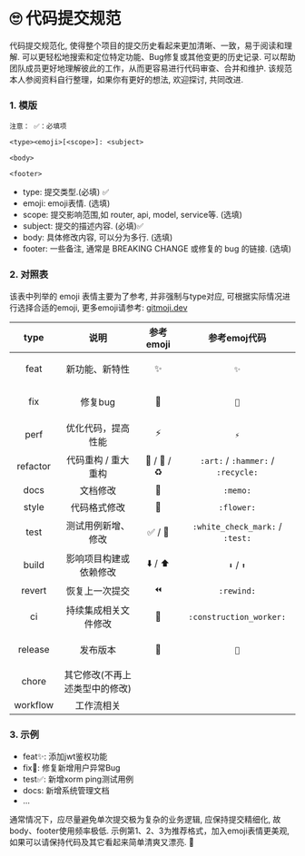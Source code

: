 # 🙄 代码提交规范

代码提交规范化, 使得整个项目的提交历史看起来更加清晰、一致，易于阅读和理解. 可以更轻松地搜索和定位特定功能、Bug修复或其他变更的历史记录. 可以帮助团队成员更好地理解彼此的工作，从而更容易进行代码审查、合并和维护. 该规范本人参阅资料自行整理，如果你有更好的想法, 欢迎探讨, 共同改进.

### 1. 模版

​`注意： ✅：必填项`​

```undefined
<type><emoji>[<scope>]: <subject>

<body>

<footer>
```

* type: 提交类型.(必填) ✅
* emoji: emoji表情. (选填)
* scope: 提交影响范围,如 router, api, model, service等. (选填)
* subject: 提交的描述内容. (必填)✅
* body: 具体修改内容, 可以分为多行. (选填)
* footer: 一些备注, 通常是 BREAKING CHANGE 或修复的 bug 的链接. (选填)

### 2. 对照表

该表中列举的 emoji 表情主要为了参考, 并非强制与type对应, 可根据实际情况进行选择合适的emoji, 更多emoji请参考: [gitmoji.dev](https://gitmoji.dev)

|   type   |        说明        |      参考emoji      |                              参考emoj代码                             |
| :------: | :--------------: | :---------------: | :---------------------------------------------------------------: |
|   feat   |      新功能、新特性     |         ✨         |                <p>​<code>:sparkles:</code>​<br></p>               |
|    fix   |       修复bug      |         🐛        |                  <p>​<code>:bug:</code>​<br></p>                  |
|   perf   |     优化代码，提高性能    |         ⚡         |                  <p>​<code>:zap:</code>​<br></p>                  |
| refactor |    代码重构 / 重大重构   |    🎨 / 🔨 / ♻️   |               ​`:art:`​ / `:hammer:`​ / `:recycle:`​              |
|   docs   |       文档修改       |         📝        |                             ​`:memo:`​                            |
|   style  |      代码格式修改      |         🌻        |                            ​`:flower:`​                           |
|   test   |     测试用例新增、修改    | <p>✅ / 🧪<br></p> |                 ​`:white_check_mark:`​ / `:test:`​                |
|   build  |    影响项目构建或依赖修改   |      ⬇️ / ⬆️      | <p>​<code>:arrow_down:</code>​ / <code>:arrow_up:</code>​<br></p> |
|  revert  |      恢复上一次提交     |         ⏪         |                            ​`:rewind:`​                           |
|    ci    |    持续集成相关文件修改    |   <p>👷<br></p>   |                     ​`:construction_worker:`​                     |
|  release |       发布版本       |         🔖        |                <p>​<code>:bookmark:</code>​<br></p>               |
|   chore  | 其它修改(不再上述类型中的修改) |                   |                                                                   |
| workflow |       工作流相关      |                   |                                                                   |

### 3. 示例

* feat✨: 添加jwt鉴权功能
* fix🐛: 修复新增用户异常Bug
* test✅: 新增xorm ping测试用例
* docs: 新增系统管理文档
* ...

通常情况下，应尽量避免单次提交极为复杂的业务逻辑, 应保持提交精细化, 故body、footer使用频率极低. 示例第1、2、3为推荐格式，加入emoji表情更美观, 如果可以请保持代码及其它看起来简单清爽又漂亮. 🌻

‍
